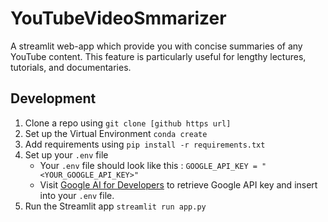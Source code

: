# YouTubeVideoSmmarizer
A streamlit web-app which provide you with concise summaries of any YouTube content. 
This feature is particularly useful for lengthy lectures, tutorials, and documentaries.

## Development 
1. Clone a repo using
   `git clone [github https url]`
2. Set up the Virtual Environment
   `conda create `
3. Add requirements using
   `pip install -r requirements.txt`
4. Set up your `.env` file
   - Your `.env` file should look like this : 
   `GOOGLE_API_KEY = "<YOUR_GOOGLE_API_KEY>"`
   - Visit [Google AI for Developers](https://ai.google.dev/gemini-api/docs/ai-studio-quickstart?gad_source=1&gclid=CjwKCAjwi_exBhA8EiwA_kU1MsJAXeebfGHQ4_apjV6dkMecboAgsbgf_SshYhk69nwLdRxi7MPxzxoCMVYQAvD_BwE) to retrieve Google API key and insert into your `.env` file.
5. Run the Streamlit app
   `streamlit run app.py`
   
